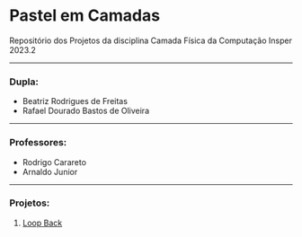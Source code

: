 # Pastel em Camadas
Repositório dos Projetos da disciplina Camada Física da Computação Insper 2023.2
_____
### Dupla:
* Beatriz Rodrigues de Freitas
* Rafael Dourado Bastos de Oliveira
____
### Professores:
* Rodrigo Carareto
* Arnaldo Junior
_____
### Projetos:
1. [Loop Back](./Loop-Back/)